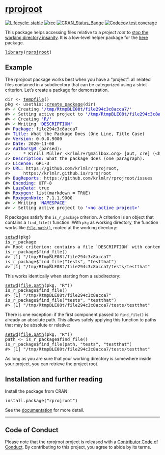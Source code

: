 <!-- README.md is generated from README.Rmd. Please edit that file -->

# [rprojroot](https://r-lib.github.io/rprojroot)

<!-- badges: start -->

[![Lifecycle: stable](https://img.shields.io/badge/lifecycle-stable-brightgreen.svg)](https://www.tidyverse.org/lifecycle/#stable) [![rcc](https://github.com/r-lib/rprojroot/workflows/rcc/badge.svg)](https://github.com/r-lib/rprojroot/actions) [![CRAN\_Status\_Badge](https://www.r-pkg.org/badges/version/rprojroot)](https://cran.r-project.org/package=rprojroot) [![Codecov test coverage](https://codecov.io/gh/r-lib/rprojroot/branch/master/graph/badge.svg)](https://codecov.io/gh/r-lib/rprojroot?branch=master)

<!-- badges: end -->

This package helps accessing files relative to a *project root* to [stop the working directory insanity](https://gist.github.com/jennybc/362f52446fe1ebc4c49f). It is a low-level helper package for the [here](https://here.r-lib.org/) package.

<pre class='chroma'>
<span class='kr'><a href='https://rdrr.io/r/base/library.html'>library</a></span><span class='o'>(</span><span class='nv'><a href='https://rprojroot.r-lib.org/'>rprojroot</a></span><span class='o'>)</span></pre>

## Example

The rprojroot package works best when you have a “project”: all related files contained in a subdirectory that can be categorized using a strict criterion. Let’s create a package for demonstration.

<pre class='chroma'>
<span class='nv'>dir</span> <span class='o'>&lt;-</span> <span class='nf'><a href='https://rdrr.io/r/base/tempfile.html'>tempfile</a></span><span class='o'>(</span><span class='o'>)</span>
<span class='nv'>pkg</span> <span class='o'>&lt;-</span> <span class='nf'>usethis</span><span class='nf'>::</span><span class='nf'><a href='https://usethis.r-lib.org/reference/create_package.html'>create_package</a></span><span class='o'>(</span><span class='nv'>dir</span><span class='o'>)</span>
<span class='c'>#&gt; <span style='color: #00BB00;'>✓</span><span> Creating </span><span style='color: #0000BB;'>'/tmp/RtmpBLE08t/file294c3c8acca7/'</span></span>
<span class='c'>#&gt; <span style='color: #00BB00;'>✓</span><span> Setting active project to </span><span style='color: #0000BB;'>'/tmp/RtmpBLE08t/file294c3c8acca7'</span></span>
<span class='c'>#&gt; <span style='color: #00BB00;'>✓</span><span> Creating </span><span style='color: #0000BB;'>'R/'</span></span>
<span class='c'>#&gt; <span style='color: #00BB00;'>✓</span><span> Writing </span><span style='color: #0000BB;'>'DESCRIPTION'</span></span>
<span class='c'>#&gt; <span style='color: #0000BB;'>Package</span><span>: file294c3c8acca7</span></span>
<span class='c'>#&gt; <span style='color: #0000BB;'>Title</span><span>: What the Package Does (One Line, Title Case)</span></span>
<span class='c'>#&gt; <span style='color: #0000BB;'>Version</span><span>: 0.0.0.9000</span></span>
<span class='c'>#&gt; <span style='color: #0000BB;'>Date</span><span>: 2020-11-08</span></span>
<span class='c'>#&gt; <span style='color: #0000BB;'>Authors@R</span><span> (parsed):</span></span>
<span class='c'>#&gt;     * Kirill Müller &lt;krlmlr+r@mailbox.org&gt; [aut, cre] (&lt;https://orcid.org/0000-0002-1416-3412&gt;)</span>
<span class='c'>#&gt; <span style='color: #0000BB;'>Description</span><span>: What the package does (one paragraph).</span></span>
<span class='c'>#&gt; <span style='color: #0000BB;'>License</span><span>: GPL-3</span></span>
<span class='c'>#&gt; <span style='color: #0000BB;'>URL</span><span>: https://github.com/krlmlr/rprojroot,</span></span>
<span class='c'>#&gt;     https://krlmlr.github.io/rprojroot</span>
<span class='c'>#&gt; <span style='color: #0000BB;'>BugReports</span><span>: https://github.com/krlmlr/rprojroot/issues</span></span>
<span class='c'>#&gt; <span style='color: #0000BB;'>Encoding</span><span>: UTF-8</span></span>
<span class='c'>#&gt; <span style='color: #0000BB;'>LazyData</span><span>: true</span></span>
<span class='c'>#&gt; <span style='color: #0000BB;'>Roxygen</span><span>: list(markdown = TRUE)</span></span>
<span class='c'>#&gt; <span style='color: #0000BB;'>RoxygenNote</span><span>: 7.1.1.9000</span></span>
<span class='c'>#&gt; <span style='color: #00BB00;'>✓</span><span> Writing </span><span style='color: #0000BB;'>'NAMESPACE'</span></span>
<span class='c'>#&gt; <span style='color: #00BB00;'>✓</span><span> Setting active project to </span><span style='color: #0000BB;'>'&lt;no active project&gt;'</span></span></pre>

R packages satisfy the `is_r_package` criterion. A criterion is an object that contains a `find_file()` function. With `pkg` as working directory, the function works like [`file.path()`](https://rdrr.io/r/base/file.path.html), rooted at the working directory:

<pre class='chroma'>
<span class='nf'><a href='https://rdrr.io/r/base/getwd.html'>setwd</a></span><span class='o'>(</span><span class='nv'>pkg</span><span class='o'>)</span>
<span class='nv'>is_r_package</span>
<span class='c'>#&gt; Root criterion: contains a file `DESCRIPTION` with contents matching `^Package: `</span>
<span class='nv'>is_r_package</span><span class='o'>$</span><span class='nf'>find_file</span><span class='o'>(</span><span class='o'>)</span>
<span class='c'>#&gt; [1] "/tmp/RtmpBLE08t/file294c3c8acca7"</span>
<span class='nv'>is_r_package</span><span class='o'>$</span><span class='nf'>find_file</span><span class='o'>(</span><span class='s'>"tests"</span>, <span class='s'>"testthat"</span><span class='o'>)</span>
<span class='c'>#&gt; [1] "/tmp/RtmpBLE08t/file294c3c8acca7/tests/testthat"</span></pre>

This works identically when starting from a subdirectory:

<pre class='chroma'>
<span class='nf'><a href='https://rdrr.io/r/base/getwd.html'>setwd</a></span><span class='o'>(</span><span class='nf'><a href='https://rdrr.io/r/base/file.path.html'>file.path</a></span><span class='o'>(</span><span class='nv'>pkg</span>, <span class='s'>"R"</span><span class='o'>)</span><span class='o'>)</span>
<span class='nv'>is_r_package</span><span class='o'>$</span><span class='nf'>find_file</span><span class='o'>(</span><span class='o'>)</span>
<span class='c'>#&gt; [1] "/tmp/RtmpBLE08t/file294c3c8acca7"</span>
<span class='nv'>is_r_package</span><span class='o'>$</span><span class='nf'>find_file</span><span class='o'>(</span><span class='s'>"tests"</span>, <span class='s'>"testthat"</span><span class='o'>)</span>
<span class='c'>#&gt; [1] "/tmp/RtmpBLE08t/file294c3c8acca7/tests/testthat"</span></pre>

There is one exception: if the first component passed to `find_file()` is already an absolute path. This allows safely applying this function to paths that may be absolute or relative:

<pre class='chroma'>
<span class='nf'><a href='https://rdrr.io/r/base/getwd.html'>setwd</a></span><span class='o'>(</span><span class='nf'><a href='https://rdrr.io/r/base/file.path.html'>file.path</a></span><span class='o'>(</span><span class='nv'>pkg</span>, <span class='s'>"R"</span><span class='o'>)</span><span class='o'>)</span>
<span class='nv'>path</span> <span class='o'>&lt;-</span> <span class='nv'>is_r_package</span><span class='o'>$</span><span class='nf'>find_file</span><span class='o'>(</span><span class='o'>)</span>
<span class='nv'>is_r_package</span><span class='o'>$</span><span class='nf'>find_file</span><span class='o'>(</span><span class='nv'>path</span>, <span class='s'>"tests"</span>, <span class='s'>"testthat"</span><span class='o'>)</span>
<span class='c'>#&gt; [1] "/tmp/RtmpBLE08t/file294c3c8acca7/tests/testthat"</span></pre>

As long as you are sure that your working directory is somewhere inside your project, you can retrieve the project root.

## Installation and further reading

Install the package from CRAN:

<pre class='chroma'>
<span class='nf'>install.package</span><span class='o'>(</span><span class='s'>"rprojroot"</span><span class='o'>)</span></pre>

See the [documentation](https://r-lib.github.io/rprojroot/articles/rprojroot.html) for more detail.

------------------------------------------------------------------------

## Code of Conduct

Please note that the rprojroot project is released with a [Contributor Code of Conduct](https://rprojroot.r-lib.org/CODE_OF_CONDUCT.html). By contributing to this project, you agree to abide by its terms.
